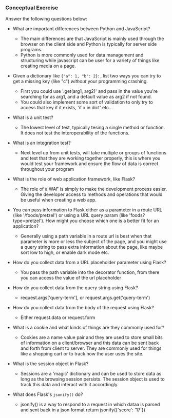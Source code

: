 ### Conceptual Exercise

Answer the following questions below:

- What are important differences between Python and JavaScript?

  - The main differences are that JavaScript is mainly used through the browser on the client side and Python  is typically for server side programs.
  - Python is more commonly used for data management and structuring while javascript can be user for a variety of things like creating media on a page.

- Given a dictionary like ``{"a": 1, "b": 2}``: , list two ways you
  can try to get a missing key (like "c") *without* your programming
  crashing.

  - First you could use '.get(arg1, arg2)' and pass in the value you're searching for as arg1, and a default value as arg2 if not found.
  - You could also implement some sort of validation to only try to access that key if it exists, 'if x in dict' etc...

- What is a unit test?

  - The lowest level of test, typically tesing a single method or function. It does not test the interoperability of the functions.

- What is an integration test?

  - Next level up from unit tests, will take multiple or groups of functions and test that they are working together properly, this is where you would test your framework and ensure the flow of data is correct throughout your program

- What is the role of web application framework, like Flask?

  - The role of a WAF is simply to make the development process easier. Giving the developer access to methods and operations that would be useful when creating a web app.

- You can pass information to Flask either as a parameter in a route URL
  (like '/foods/pretzel') or using a URL query param (like
  'foods?type=pretzel'). How might you choose which one is a better fit
  for an application?

  - Generally using a path variable in a route url is best when that parameter is more or less the subject of the page, and you might use a query string to pass extra information about the page, like maybe sort low to high, or enable dark mode etc.

- How do you collect data from a URL placeholder parameter using Flask?

  - You pass the path variable into the decorator function, from there you can access the value of the url placeholder

- How do you collect data from the query string using Flask?

  - request.args['query-term'], or request.args.get('query-term')

- How do you collect data from the body of the request using Flask?

  - Either request.data or request.form

- What is a cookie and what kinds of things are they commonly used for?

  - Cookies are a name value pair and they are used to store small bits of information on a client/browser and this data can be sent back and forth from client to server. They are commonly used for things like a shopping cart or to track how the user uses the site.

- What is the session object in Flask?

  - Sessions are a 'magic' dictionary and can be used to store data as long as the browsing session persists. The session object is used to track this data and interact with it accordingly.

- What does Flask's `jsonify()` do?

  - jsonify() is a way to respond to a request in which dataa is parsed and sent back in a json format return jsonify({'score': '17'})